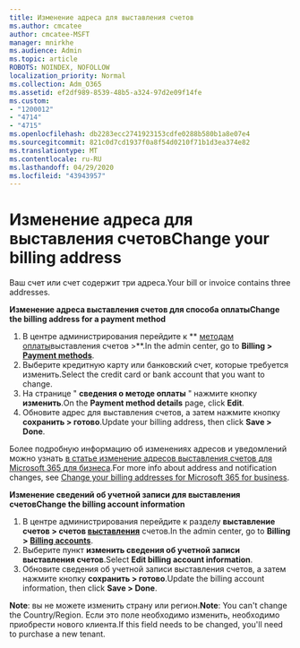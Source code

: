 ```yaml
---
title: Изменение адреса для выставления счетов
ms.author: cmcatee
author: cmcatee-MSFT
manager: mnirkhe
ms.audience: Admin
ms.topic: article
ROBOTS: NOINDEX, NOFOLLOW
localization_priority: Normal
ms.collection: Adm_O365
ms.assetid: ef2df989-8539-48b5-a324-97d2e09f14fe
ms.custom:
- "1200012"
- "4714"
- "4715"
ms.openlocfilehash: db2283ecc2741923153cdfe0288b580b1a8e07e4
ms.sourcegitcommit: 821c0d7cd1937f0a8f54d0210f71b1d3ea374e82
ms.translationtype: MT
ms.contentlocale: ru-RU
ms.lasthandoff: 04/29/2020
ms.locfileid: "43943957"
---
```

# <a name="change-your-billing-address"></a><span data-ttu-id="bf07a-102">Изменение адреса для выставления счетов</span><span class="sxs-lookup"><span data-stu-id="bf07a-102">Change your billing address</span></span>

<span data-ttu-id="bf07a-103">Ваш счет или счет содержит три адреса.</span><span class="sxs-lookup"><span data-stu-id="bf07a-103">Your bill or invoice contains three addresses.</span></span>

<span data-ttu-id="bf07a-104">**Изменение адреса выставления счетов для способа оплаты**</span><span class="sxs-lookup"><span data-stu-id="bf07a-104">**Change the billing address for a payment method**</span></span>

1. <span data-ttu-id="bf07a-105">В центре администрирования перейдите к \*\* [методам оплаты](https://go.microsoft.com/fwlink/p/?linkid=2018806)выставления счетов >\*\*.</span><span class="sxs-lookup"><span data-stu-id="bf07a-105">In the admin center, go to **Billing > [Payment methods](https://go.microsoft.com/fwlink/p/?linkid=2018806)**.</span></span>
2. <span data-ttu-id="bf07a-106">Выберите кредитную карту или банковский счет, которые требуется изменить.</span><span class="sxs-lookup"><span data-stu-id="bf07a-106">Select the credit card or bank account that you want to change.</span></span>
3. <span data-ttu-id="bf07a-107">На странице " **сведения о методе оплаты** " нажмите кнопку **изменить**.</span><span class="sxs-lookup"><span data-stu-id="bf07a-107">On the **Payment method details** page, click **Edit**.</span></span>
4. <span data-ttu-id="bf07a-108">Обновите адрес для выставления счетов, а затем нажмите кнопку **сохранить > готово**.</span><span class="sxs-lookup"><span data-stu-id="bf07a-108">Update your billing address, then click **Save > Done**.</span></span>

<span data-ttu-id="bf07a-109">Более подробную информацию об изменениях адресов и уведомлений можно узнать [в статье изменение адресов выставления счетов для Microsoft 365 для бизнеса](https://docs.microsoft.com/microsoft-365/commerce/billing-and-payments/change-your-billing-addresses?view=o365-worldwide).</span><span class="sxs-lookup"><span data-stu-id="bf07a-109">For more info about address and notification changes, see [Change your billing addresses for Microsoft 365 for business](https://docs.microsoft.com/microsoft-365/commerce/billing-and-payments/change-your-billing-addresses?view=o365-worldwide).</span></span>

<span data-ttu-id="bf07a-110">**Изменение сведений об учетной записи для выставления счетов**</span><span class="sxs-lookup"><span data-stu-id="bf07a-110">**Change the billing account information**</span></span>

1. <span data-ttu-id="bf07a-111">В центре администрирования перейдите к разделу **выставление счетов > счетов [выставления](https://admin.microsoft.com/Adminportal/Home?source=applauncher#/BillingAccounts/billing-accounts)** счетов.</span><span class="sxs-lookup"><span data-stu-id="bf07a-111">In the admin center, go to **Billing > [Billing accounts](https://admin.microsoft.com/Adminportal/Home?source=applauncher#/BillingAccounts/billing-accounts)**.</span></span>
2. <span data-ttu-id="bf07a-112">Выберите пункт **изменить сведения об учетной записи выставления счетов**.</span><span class="sxs-lookup"><span data-stu-id="bf07a-112">Select **Edit billing account information**.</span></span>
3. <span data-ttu-id="bf07a-113">Обновите сведения об учетной записи выставления счетов, а затем нажмите кнопку **сохранить > готово**.</span><span class="sxs-lookup"><span data-stu-id="bf07a-113">Update the billing account information, then click **Save > Done**.</span></span>

<span data-ttu-id="bf07a-114">**Note**: вы не можете изменить страну или регион.</span><span class="sxs-lookup"><span data-stu-id="bf07a-114">**Note**: You can't change the Country/Region.</span></span> <span data-ttu-id="bf07a-115">Если это поле необходимо изменить, необходимо приобрести нового клиента.</span><span class="sxs-lookup"><span data-stu-id="bf07a-115">If this field needs to be changed, you'll need to purchase a new tenant.</span></span>
